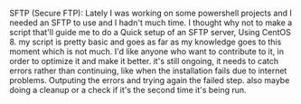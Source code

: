 SFTP (Secure FTP): Lately I was working on some powershell projects and I needed an SFTP to use and I hadn't much time.
I thought why not to make a script that'll guide me to do a Quick setup of an SFTP server, Using CentOS 8.
my script is pretty basic and goes as far as my knowledge goes to this moment which is not much. I'd like anyone who want to contribute to it,
in order to optimize it and make it better. it's still ongoing, it needs to catch errors rather than continuing, like when the installation fails due to internet problems.
Outputing the errors and trying again the failed step. 
also maybe doing a cleanup or a check if it's the second time it's being run.